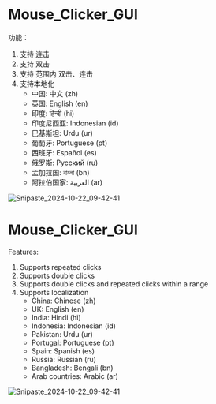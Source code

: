 # Mouse_Clicker_GUI
功能：
1. 支持 连击
2. 支持 双击
3. 支持 范围内 双击、连击
1. 支持本地化
    - 中国: 中文 (zh)  
    - 英国: English (en)  
    - 印度: हिन्दी (hi)  
    - 印度尼西亚: Indonesian (id)  
    - 巴基斯坦: Urdu (ur)  
    - 葡萄牙: Portuguese (pt)  
    - 西班牙: Español (es)  
    - 俄罗斯: Русский (ru)  
    - 孟加拉国: বাংলা (bn)  
    - 阿拉伯国家: العربية (ar)  

![Snipaste_2024-10-22_09-42-41](https://github.com/user-attachments/assets/8d7c6b00-1dfe-43eb-b8a4-fbf122adf90a)

# Mouse_Clicker_GUI
Features:
1. Supports repeated clicks
2. Supports double clicks
3. Supports double clicks and repeated clicks within a range
4. Supports localization
    - China: Chinese (zh)  
    - UK: English (en)  
    - India: Hindi (hi)  
    - Indonesia: Indonesian (id)  
    - Pakistan: Urdu (ur)  
    - Portugal: Portuguese (pt)  
    - Spain: Spanish (es)  
    - Russia: Russian (ru)  
    - Bangladesh: Bengali (bn)  
    - Arab countries: Arabic (ar)  

![Snipaste_2024-10-22_09-42-41](https://github.com/user-attachments/assets/8d7c6b00-1dfe-43eb-b8a4-fbf122adf90a)
